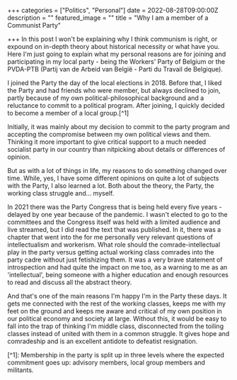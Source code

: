 +++
categories = ["Politics", "Personal"]
date = 2022-08-28T09:00:00Z
description = ""
featured_image = ""
title = "Why I am a member of a Communist Party"

+++
In this post I won't be explaining why I think communism is right, or expound on in-depth theory about historical necessity or what have you. Here I'm just going to explain what my personal reasons are for joining and participating in my local party - being the Workers' Party of Belgium or the PVDA-PTB (Partij van de Arbeid van België - Parti du Travail de Belgique).

<!--more-->

I joined the Party the day of the local elections in 2018. Before that, I liked the Party and had friends who were member, but always declined to join, partly because of my own political-philosophical background and a reluctance to commit to a political program. After joining, I quickly decided to become a member of a local group.\[^1\]

Initially, it was mainly about my decision to commit to the party program and accepting the compromise between my own political views and them. Thinking it more important to give critical support to a much needed socialist party in our country than nitpicking about details or differences of opinion.

But as with a lot of things in life, my reasons to do something changed over time. While, yes, I have some different opinions on quite a lot of subjects with the Party, I also learned a lot. Both about the theory, the Party, the working class struggle and... myself.

In 2021 there was the Party Congress that is being held every five years - delayed by one year because of the pandemic. I wasn't elected to go to the committees and the Congress itself was held with a limited audience and live streamed, but I did read the text that was published. In it, there was a chapter that went into the for me personally very relevant questions of intellectualism and workerism. What role should the comrade-intellectual play in the party versus getting actual working class comrades into the party cadre without just fetishizing them. It was a very brave statement of introspection and had quite the impact on me too, as a warning to me as an 'intellectual', being someone with a higher education and enough resources to read and discuss all the abstract theory.

And that's one of the main reasons I'm happy I'm in the Party these days. It gets me connected with the rest of the working classes, keeps me with my feet on the ground and keeps me aware and critical of my own position in our political economy and society at large. Without this, it would be easy to fall into the trap of thinking I'm middle class, disconnected from the toiling classes instead of united with them in a common struggle. It gives hope and comradeship and is an excellent antidote to defeatist resignation.

\[^1\]: Membership in the party is split up in three levels where the expected commitment goes up: advisory members, local group members and militants.
